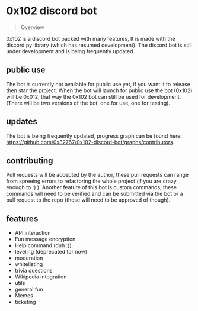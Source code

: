 # 0x102 discord bot

> Overview

0x102 is a discord bot packed with many features, It is made with the discord.py library (which has resumed development). The discord bot is still under development and is being frequently updated.

## public use

The bot is currently not available for public use yet, if you want it to release then star the project. When the bot will launch for public use the bot (0x102) will be 0x012, that way the 0x102 bot can still be used for development. (There will be two versions of the bot, one for use, one for testing).

## updates

The bot is being frequently updated, progress graph can be found here: https://github.com/0x32767/0x102-discord-bot/graphs/contributors.

## contributing

Pull requests will be accepted by the author, these pull requests can range from spreeing errors to refactoring the whole project (if you are crazy enough to :) ). Another feature of this bot is custom commands, these commands will need to be verified and can be submitted via the bot or a pull request to the repo (these will need to be approved of though).

## features

- API interaction
- Fun message encryption
- Help command (duh :))
- leveling (deprecated for now)
- moderation
- whitelisting
- trivia questions
- Wikipedia integration
- utils
- general fun
- Memes
- ticketing

